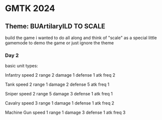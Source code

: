 # GMTK 2024
## Theme: BUArtilaryILD TO SCALE

build the game i wanted to do all along
and think of "scale" as a special little gamemode to demo the game
or just ignore the theme

### Day 2

basic unit types:

Infantry
speed 2
range 2
damage 1
defense 1
atk freq 2

Tank
speed 2
range 1
damage 2
defense 5
atk freq 1

Sniper
speed 2
range 5
damage 3
defense 1
atk freq 1

Cavalry
speed 3
range 1
damage 1
defense 1
atk freq 2

Machine Gun
speed 1
range 1
damage 3
defense 1
atk freq 3
